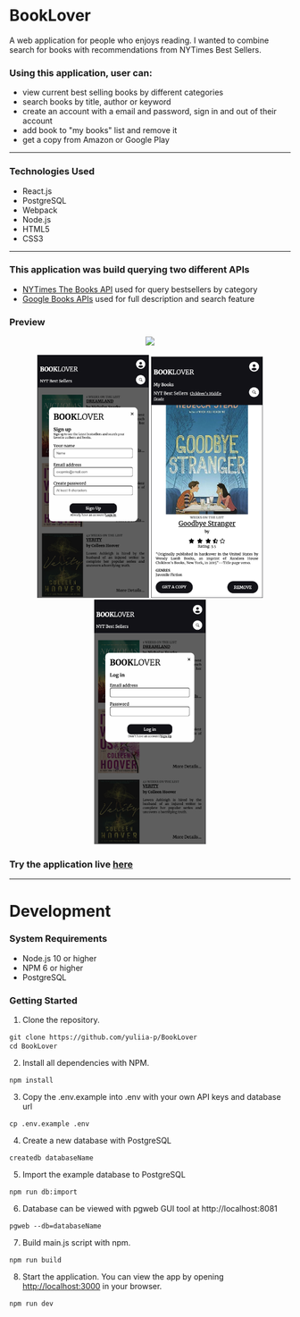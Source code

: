 # BookLover
A web application for people who enjoys reading. 
I wanted to combine search for books with recommendations from NYTimes Best Sellers.

### Using this application, user can:
- view current best selling books by different categories
- search books by title, author or keyword
- create an account with a email and password, sign in and out of their account
- add book to "my books" list and remove it
- get a copy from Amazon or Google Play
___

### Technologies Used
- React.js
- PostgreSQL
- Webpack
- Node.js
- HTML5
- CSS3

___ 

### This application was build querying two different APIs
- [NYTimes The Books API](https://developer.nytimes.com/docs/books-product/1/overview) used for query bestsellers by category
- [Google Books APIs](https://developers.google.com/books/docs/overview) used for full description and search feature 

### Preview 
<p align="middle">
  <img src="bl-preview.gif" width="800">
</p>
<p align="middle">
  <img src="sign-up-previw.png" width="200">
  <img src="details-preview.png" width="200">
  
  <img src="log-in-preview.png" width="200">
  
</p>

### Try the application live [here](http://book-lover-app.yuliia.net/)

____

# Development

### System Requirements
- Node.js 10 or higher
- NPM 6 or higher
- PostgreSQL

### Getting Started 
1. Clone the repository.
```
git clone https://github.com/yuliia-p/BookLover
cd BookLover
 ```
2. Install all dependencies with NPM.
```
npm install
```
3. Copy the .env.example into .env with your own API keys and database url
```
cp .env.example .env
```
4. Create a new database with PostgreSQL
```
createdb databaseName
```
5. Import the example database to PostgreSQL
```
npm run db:import
```
6. Database can be viewed with pgweb GUI tool at http://localhost:8081
```
pgweb --db=databaseName
```
7. Build main.js script with npm.
```
npm run build
```
8. Start the application. You can view the app by opening [http://localhost:3000](http://localhost:3000/) in your browser.
```
npm run dev
```
